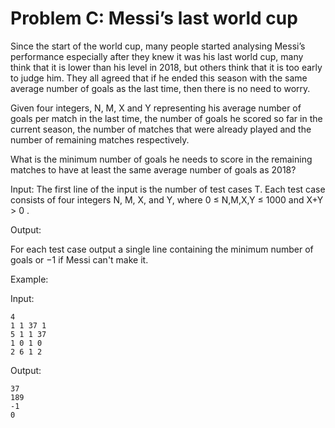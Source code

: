# Problem C: Messi’s last world cup
Since the start of the world cup, many people started analysing Messi’s performance especially after they knew it was his last world cup, many think that it is lower than his level in 2018, but others think that it is too early to judge him. They all agreed that if he ended this season with the same average number of goals as the last time, then there is no need to worry.

Given four integers, N, M, X and Y representing his average number of goals per match in the last time, the number of goals he scored so far in the current season, the number of matches that were already played and the number of remaining matches respectively.

What is the minimum number of goals he needs to score in the remaining matches to have at least the same average number of goals as 2018?
 
 
Input:
The first line of the input is the number of test cases T. Each test case consists of four integers N, M, X, and Y, where 0 ≤ N,M,X,Y ≤ 1000 and X+Y > 0 .

Output:

For each test case output a single line containing the minimum number of goals or −1 if Messi can't make it.

Example:

Input:

```
4
1 1 37 1
5 1 1 37
1 0 1 0
2 6 1 2
```

Output:

```
37
189
-1
0
```
